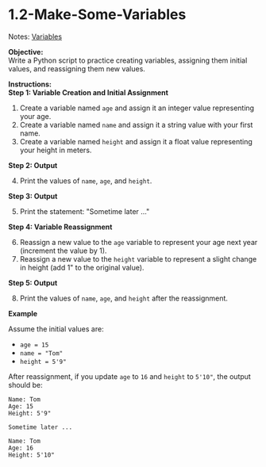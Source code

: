 # 1.2-Make-Some-Variables

Notes: [Variables](https://colab.research.google.com/drive/1JSrOECf5FeozLVAlGu7IDqGoR6bf3mR1?usp=sharing)



**Objective:**  
Write a Python script to practice creating variables, assigning them initial values, and reassigning them new values.

**Instructions:**  
**Step 1: Variable Creation and Initial Assignment**

1. Create a variable named `age` and assign it an integer value representing your age.
2. Create a variable named `name` and assign it a string value with your first name.
3. Create a variable named `height` and assign it a float value representing your height in meters.

**Step 2: Output**

4. Print the values of `name`, `age`, and `height`.

**Step 3: Output**

5. Print the statement: "Sometime later ..."


**Step 4: Variable Reassignment**

6. Reassign a new value to the `age` variable to represent your age next year (increment the value by 1).
7. Reassign a new value to the `height` variable to represent a slight change in height (add 1" to the original value).

**Step 5: Output**

8. Print the values of `name`, `age`, and `height` after the reassignment.

**Example**

Assume the initial values are:
- `age = 15`
- `name = "Tom"`
- `height = 5'9"`

After reassignment, if you update `age` to `16` and `height` to `5'10"`, the output should be:
```
Name: Tom
Age: 15
Height: 5'9"

Sometime later ...

Name: Tom
Age: 16
Height: 5'10"
```

